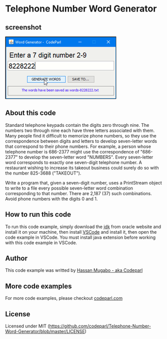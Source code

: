 # Telephone Number Word Generator

## screenshot

![screenshot](screenshot.png)

## About this code

Standard telephone keypads contain the digits zero through nine. The numbers two through nine each have three letters associated with them. Many people find it difficult to memorize phone numbers, so they use the correspondence between digits and letters to develop seven-letter words that correspond to their phone numbers. For example, a person whose telephone number is 686-2377 might use the correspondence of "686-2377"  to develop the seven-letter word "NUMBERS". Every seven-letter word corresponds to exactly one seven-digit telephone number. A restaurant wishing to increase its takeout business could surely do so with the number 825-3688 ("TAKEOUT").

Write a program that, given a seven-digit number, uses a PrintStream object to write to a file every possible seven-letter word combination corresponding to that number. There are 2,187 (37) such combinations. Avoid phone numbers with the digits 0 and 1.

## How to run this code

To run this code example, simply download the [jdk](https://www.oracle.com/java/technologies/javase-jdk16-downloads.html)  from oracle website and install it on your machine, then install [VSCode](https://code.visualstudio.com/download) and install it, then open the code example in VSCode. You must install java extension before working with this code example in VSCode.

## Author

This code example was writted by [Hassan Mugabo - aka Codeparl](https://github.com/codeparl)

## More code examples

For more code examples, please checkout [codeparl.com](https://codeparl.com)

## License

Licensed under MIT (https://github.com/codeparl/Telephone-Number-Word-Generator/blob/master/LICENSE)
